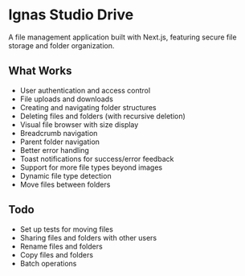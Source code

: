 # Ignas Studio Drive

A file management application built with Next.js, featuring secure file storage and folder organization.

## What Works

- User authentication and access control
- File uploads and downloads
- Creating and navigating folder structures
- Deleting files and folders (with recursive deletion)
- Visual file browser with size display
- Breadcrumb navigation
- Parent folder navigation
- Better error handling
- Toast notifications for success/error feedback
- Support for more file types beyond images
- Dynamic file type detection
- Move files between folders

## Todo


- Set up tests for moving files 
- Sharing files and folders with other users
- Rename files and folders
- Copy files and folders
- Batch operations
